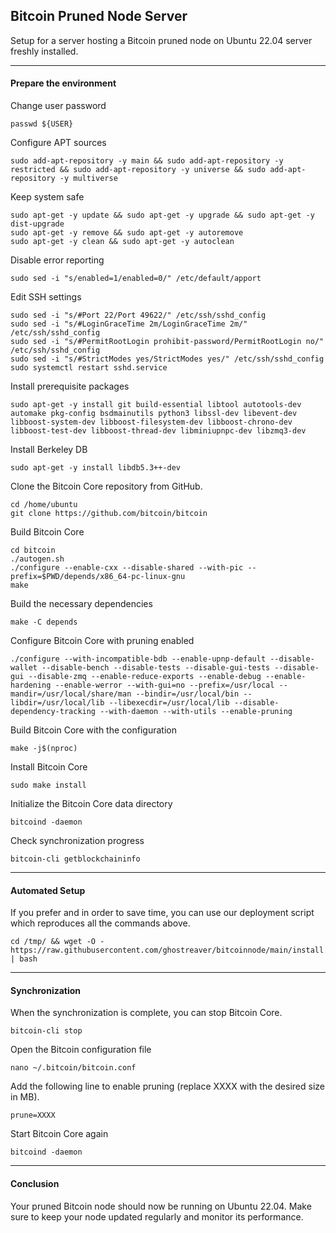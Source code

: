 ## Bitcoin Pruned Node Server

Setup for a server hosting a Bitcoin pruned node on Ubuntu 22.04 server freshly installed.

* * *

#### Prepare the environment

Change user password

```shell
passwd ${USER}
```

Configure APT sources

```shell
sudo add-apt-repository -y main && sudo add-apt-repository -y restricted && sudo add-apt-repository -y universe && sudo add-apt-repository -y multiverse
```

Keep system safe

```shell
sudo apt-get -y update && sudo apt-get -y upgrade && sudo apt-get -y dist-upgrade
sudo apt-get -y remove && sudo apt-get -y autoremove
sudo apt-get -y clean && sudo apt-get -y autoclean
```

Disable error reporting

```shell
sudo sed -i "s/enabled=1/enabled=0/" /etc/default/apport
```

Edit SSH settings

```shell
sudo sed -i "s/#Port 22/Port 49622/" /etc/ssh/sshd_config
sudo sed -i "s/#LoginGraceTime 2m/LoginGraceTime 2m/" /etc/ssh/sshd_config
sudo sed -i "s/#PermitRootLogin prohibit-password/PermitRootLogin no/" /etc/ssh/sshd_config
sudo sed -i "s/#StrictModes yes/StrictModes yes/" /etc/ssh/sshd_config
sudo systemctl restart sshd.service
```

Install prerequisite packages

```shell
sudo apt-get -y install git build-essential libtool autotools-dev automake pkg-config bsdmainutils python3 libssl-dev libevent-dev libboost-system-dev libboost-filesystem-dev libboost-chrono-dev libboost-test-dev libboost-thread-dev libminiupnpc-dev libzmq3-dev
```

Install Berkeley DB

```shell
sudo apt-get -y install libdb5.3++-dev
```

Clone the Bitcoin Core repository from GitHub.

```shell
cd /home/ubuntu
git clone https://github.com/bitcoin/bitcoin
```

Build Bitcoin Core

```shell
cd bitcoin
./autogen.sh
./configure --enable-cxx --disable-shared --with-pic --prefix=$PWD/depends/x86_64-pc-linux-gnu
make
```

Build the necessary dependencies

```shell
make -C depends
```

Configure Bitcoin Core with pruning enabled

```shell
./configure --with-incompatible-bdb --enable-upnp-default --disable-wallet --disable-bench --disable-tests --disable-gui-tests --disable-gui --disable-zmq --enable-reduce-exports --enable-debug --enable-hardening --enable-werror --with-gui=no --prefix=/usr/local --mandir=/usr/local/share/man --bindir=/usr/local/bin --libdir=/usr/local/lib --libexecdir=/usr/local/lib --disable-dependency-tracking --with-daemon --with-utils --enable-pruning
```

Build Bitcoin Core with the configuration

```shell
make -j$(nproc)
```

Install Bitcoin Core

```shell
sudo make install
```

Initialize the Bitcoin Core data directory

```shell
bitcoind -daemon
```

Check synchronization progress

```shell
bitcoin-cli getblockchaininfo
```

* * *

#### Automated Setup

If you prefer and in order to save time, you can use our deployment script which reproduces all the commands above.

```shell
cd /tmp/ && wget -O - https://raw.githubusercontent.com/ghostreaver/bitcoinnode/main/install.sh | bash
```

* * *

#### Synchronization

When the synchronization is complete, you can stop Bitcoin Core.

```shell
bitcoin-cli stop
```

Open the Bitcoin configuration file

```shell
nano ~/.bitcoin/bitcoin.conf
```

Add the following line to enable pruning (replace XXXX with the desired size in MB).

```shell
prune=XXXX
```

Start Bitcoin Core again

```shell
bitcoind -daemon
```

* * *

#### Conclusion


Your pruned Bitcoin node should now be running on Ubuntu 22.04. Make sure to keep your node updated regularly and monitor its performance.
